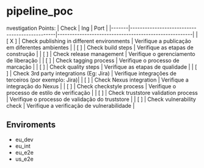 # pipeline_poc


nvestigation Points:
| Check | Ing                                           | Port                                                  |
|-------|-----------------------------------------------|-------------------------------------------------------|
| [ X ] | Check publishing in different environments    | Verifique a publicação em diferentes ambientes        |
| [   ] | Check build steps                             | Verifique as etapas de construção                     |
| [   ] | Check release management                      | Verifique o gerenciamento de liberação                |
| [   ] | Check tagging process                         | Verifique o processo de marcação                      |
| [   ] | Check quality steps                           | Verifique as etapas de qualidade                      |
| [   ] | Check 3rd party integrations (Eg: Jira)       | Verifique integrações de terceiros (por exemplo: Jira)|
| [   ] | Check Nexus integration                       | Verifique a integração do Nexus                       |
| [   ] | Check checkstyle process                      | Verifique o processo de estilo de verificação         |
| [   ] | Check truststore validation process           | Verifique o processo de validação do truststore       |
| [   ] | Check vulnerability check                     | Verifique a verificação de vulnerabilidade            |
      
      
      
      
      
      
      
      
      
      

      
      
## Enviroments
* eu_dev
* eu_int
* eu_e2e
* us_e2e


